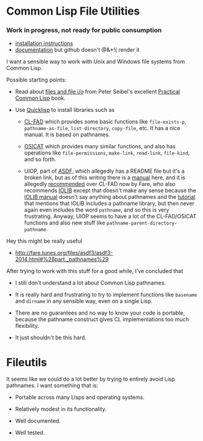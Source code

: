 Common Lisp File Utilities
==========================

### Work in progress, not ready for public consumption

 * [installation instructions](INSTALL.md)
 * [documentation](doc/index.html) but github doesn't @&*!( render it

I want a sensible way to work with Unix and Windows file systems from
Common Lisp.

Possible starting points:

* Read about [files and file i/o](http://www.gigamonkeys.com/book/files-and-file-io.html)
  from Peter Seibel's excellent [Practical Common Lisp](http://www.gigamonkeys.com/book/)
  book.

* Use [Quicklisp](http://www.quicklisp.org/) to install libraries such as

  * [CL-FAD](http://weitz.de/cl-fad/) which provides some basic functions like
    `file-exists-p`, `pathname-as-file`, `list-directory`, `copy-file`, etc.  It
    has a nice manual.  It is based on pathnames.

  * [OSICAT](http://common-lisp.net/project/osicat/) which provides many similar
    functions, and also has operations like `file-permissions`, `make-link`,
    `read-link`, `file-kind`, and so forth.

  * UIOP, part of [ASDF](http://common-lisp.net/projects/asdf/), which
    allegedly has a README file but it's a broken link, but as of this
    writing there is a
    [manual](http://bimib.disco.unimib.it/people/Marco.Antoniotti/Projects/CL/HELAMBDAP/tests/asdf-uiop/docs/html/dictionary/dictionary.html)
    here, and it is allegedly [recommended](http://cliki.net/CL-FAD)
    over CL-FAD now by Fare, who also recommends
    [IOLIB](http://common-lisp.net/project/iolib/) except that doesn't
    make any sense because the [IOLIB
    manual](http://common-lisp.net/project/iolib/manual/) doesn't say
    anything about pathnames and the
    [tutorial](http://pages.cs.wisc.edu/~psilord/blog/data/iolib-tutorial/tutorial.html)
    that mentions that IOLIB includes a pathname library, but then
    never again even includes the word `pathname`, and so this is very
    frustrating.  Anyway, UIOP seems to have a lot of the CL-FAD/OSICAT
    functions and also new stuff like `pathname-parent-directory-pathname`.

Hey this might be really useful

 * http://fare.tunes.org/files/asdf3/asdf3-2014.html#%28part._pathnames%29





After trying to work with this stuff for a good while, I've concluded that

* I still don't understand a lot about Common Lisp pathnames.

* It is really hard and frustrating to try to implement functions like
  `basename` and `dirname` in any sensible way, even on a single Lisp.

* There are no guarantees and no way to know your code is portable,
  because the pathname construct gives CL implementations too much
  flexibility.

* It just shouldn't be this hard.


# Fileutils

It seems like we could do a lot better by trying to entirely avoid Lisp
pathnames.  I want something that is:

* Portable across many Lisps and operating systems.

* Relatively modest in its functionality.

* Well documented.

* Well tested.






